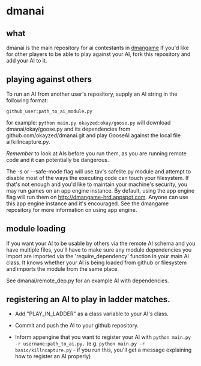 # dmanai

## what

dmanai is the main repository for ai contestants in [dmangame][1] If you'd like
for other players to be able to play against your AI, fork this repository and
add your AI to it.

[1]:http://github.com/okayzed/dmangame

## playing against others

To run an AI from another user's repository, supply an AI string in the
following format:

    github_user:path_to_ai_module.py

for example: `python main.py okayzed:okay/goose.py` will download
dmanai/okay/goose.py and its dependencies from github.com/okayzed/dmanai.git
and play GooseAI against the local file ai/killncapture.py.

*Remember* to look at AIs before you run them, as you are running remote code
and it can potentially be dangerous.

The -s or --safe-mode flag will use tav's safelite.py module and attempt to
disable most of the ways the executing code can touch your filesystem. If
that's not enough and you'd like to maintain your machine's security, you may
run games on an app engine instance. By default, using the app engine flag will
run them on http://dmangame-hrd.appspot.com. Anyone can use this app engine
instance and it's encouraged. See the dmangame repository for more information
on using app engine.

## module loading

If you want your AI to be usable by others via the remote AI schema and you
have multiple files, you'll have to make sure any module dependencies you
import are imported via the 'require\_dependency' function in your main AI
class. It knows whether your AI is being loaded from github or filesystem and
imports the module from the same place.

See dmanai/remote\_dep.py for an example AI with dependencies.

## registering an AI to play in ladder matches.

  * Add "PLAY\_IN\_LADDER" as a class variable to your AI's class.

  * Commit and push the AI to your github repository.

  * Inform appengine that you want to register your AI with `python main.py -r
    username:path_to_ai.py.` (e.g. `python main.py -r basic/killncapture.py` - if
    you run this, you'll get a message explaining how to register an AI
    properly)

